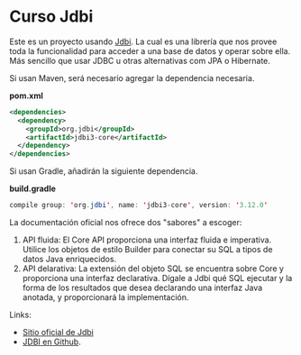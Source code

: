 # Curso Jdbi


Este es un proyecto usando [Jdbi](http://jdbi.org/). La cual es una librería que nos provee toda la funcionalidad para acceder a una base de datos y operar sobre ella. Más sencillo que usar JDBC u otras alternativas com JPA o Hibernate.

Si usan Maven, será necesario agregar la dependencia necesaria.


**pom.xml**
```xml
<dependencies>
  <dependency>
    <groupId>org.jdbi</groupId>
    <artifactId>jdbi3-core</artifactId>
  </dependency>
</dependencies>
```
Si usan Gradle, añadirán la siguiente dependencia.

**build.gradle**
```java
compile group: 'org.jdbi', name: 'jdbi3-core', version: '3.12.0'
```

La documentación oficial nos ofrece dos "sabores" a escoger:

1. API fluida: El Core API proporciona una interfaz fluida e imperativa. Utilice los objetos de estilo Builder para conectar su SQL a tipos de datos Java enriquecidos.
2. API delarativa: La extensión del objeto SQL se encuentra sobre Core y proporciona una interfaz declarativa. Dígale a Jdbi qué SQL ejecutar y la forma de los resultados que desea declarando una interfaz Java anotada, y proporcionará la implementación.



Links:
* [Sitio oficial de Jdbi](http://jdbi.org/)
* [JDBI en Github](https://github.com/jdbi/jdbi).
